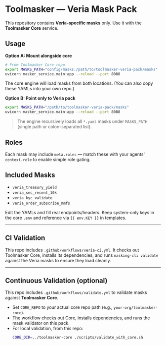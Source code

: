
# Toolmasker — Veria Mask Pack

This repository contains **Veria-specific masks** only. Use it with the **Toolmasker Core** service.

## Usage

**Option A: Mount alongside core**

```bash
# From Toolmasker Core repo
export MASKS_PATH="config/masks:/path/to/toolmasker-veria-pack/masks"
uvicorn masker_service.main:app --reload --port 8088
```

The core engine will load masks from both locations. (You can also copy these YAMLs into your own repo.)

**Option B: Point only to Veria pack**

```bash
export MASKS_PATH="/path/to/toolmasker-veria-pack/masks"
uvicorn masker_service.main:app --reload --port 8088
```

> The engine recursively loads all `*.yaml` masks under `MASKS_PATH` (single path or colon-separated list).

## Roles
Each mask may include `meta.roles` — match these with your agents' `context.role` to enable simple role gating.

## Included Masks
- `veria_treasury_yield`
- `veria_sec_recent_10k`
- `veria_kyc_validate`
- `veria_order_subscribe_mmfs`

Edit the YAMLs and fill real endpoints/headers. Keep system-only keys in the core `.env` and reference via `{{ env.KEY }}` in templates.


---

## CI Validation
This repo includes `.github/workflows/veria-ci.yml`.
It checks out Toolmasker Core, installs its dependencies,
and runs `masking-cli validate` against the Veria masks to ensure they load cleanly.


---

## Continuous Validation (optional)
This repo includes `.github/workflows/validate.yml` to validate masks against **Toolmasker Core**.

- Set `CORE_REPO` to your actual core repo path (e.g., `your-org/toolmasker-core`).
- The workflow checks out Core, installs dependencies, and runs the mask validator on this pack.
- For local validation, from this repo:
  ```bash
  CORE_DIR=../toolmasker-core ./scripts/validate_with_core.sh
  ```
